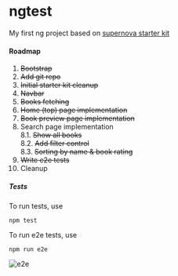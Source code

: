 # ngtest

My first ng project based on [supernova starter kit](https://github.com/orizens/supernova-angular-1.5.x-es6-starter)

#### Roadmap

1. ~~Bootstrap~~
3. ~~Add git repo~~
3. ~~Initial starter kit cleanup~~
4. ~~Navbar~~
5. ~~Books fetching~~
6. ~~Home (top) page implementation~~
7. ~~Book preview page implementation~~
8. Search page implementation<br/>
  8.1. ~~Show all books~~<br/>
  8.2. ~~Add filter control~~<br/>
  8.3. ~~Sorting by name & book rating~~
9. ~~Write e2e tests~~
10. Cleanup

##### Tests

To run tests, use
```
npm test
```

To run e2e tests, use
```
npm run e2e
```

![e2e](http://g.recordit.co/xfwTXc16Bi.gif)